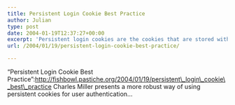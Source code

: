 ```yaml
---
title: Persistent Login Cookie Best Practice
author: Julian
type: post
date: 2004-01-19T12:37:27+00:00
excerpt: 'Persistent login cookies are the cookies that are stored with your browser when you click the �remember me� button on the login form [...] The following recipe for persistent cookies requires no crypto more powerful than a good random number generator.'
url: /2004/01/19/persistent-login-cookie-best-practice/

---
```

&#8220;Persistent Login Cookie Best Practice&#8221;:http://fishbowl.pastiche.org/2004/01/19/persistent\_login\_cookie\_best\_practice Charles Miller presents a more robust way of using persistent cookies for user authentication&#8230;
